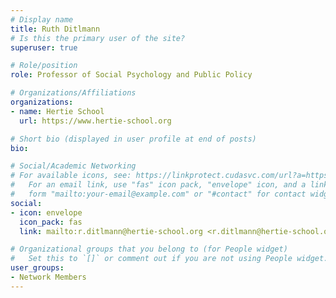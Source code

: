 ```yaml
---
# Display name
title: Ruth Ditlmann
# Is this the primary user of the site?
superuser: true

# Role/position
role: Professor of Social Psychology and Public Policy

# Organizations/Affiliations
organizations:
- name: Hertie School
  url: https://www.hertie-school.org

# Short bio (displayed in user profile at end of posts)
bio: 

# Social/Academic Networking
# For available icons, see: https://linkprotect.cudasvc.com/url?a=https%3a%2f%2fsourcethemes.com%2facademic%2fdocs%2fpage-builder%2f%23icons&c=E,1,03Q55I8O6D-V-MsaI5i3Th7UvGHpRVj6l4dANOBXiQaBRckWF-Uxi40d1B8mh5T88rS8FWL6R2UVO5-e4mDAmzVU5C2FJcU0kEkb6Qi2tyc,&typo=1
#   For an email link, use "fas" icon pack, "envelope" icon, and a link in the
#   form "mailto:your-email@example.com" or "#contact" for contact widget.
social:
- icon: envelope
  icon_pack: fas
  link: mailto:r.ditlmann@hertie-school.org <r.ditlmann@hertie-school.org>

# Organizational groups that you belong to (for People widget)
#   Set this to `[]` or comment out if you are not using People widget.
user_groups:
- Network Members
---
```

